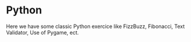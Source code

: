 # Python
Here we have some classic Python exercice like FizzBuzz, Fibonacci, Text Validator, Use of Pygame, ect.
